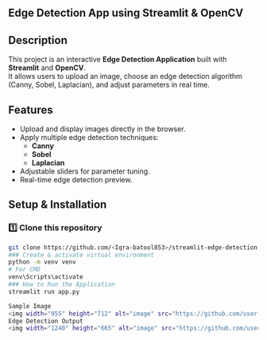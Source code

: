 ## Edge Detection App using Streamlit & OpenCV
## Description
This project is an interactive **Edge Detection Application** built with **Streamlit** and **OpenCV**.  
It allows users to upload an image, choose an edge detection algorithm (Canny, Sobel, Laplacian), and adjust parameters in real time.
##  Features
- Upload and display images directly in the browser.
- Apply multiple edge detection techniques:
  - **Canny**
  - **Sobel**
  - **Laplacian**
- Adjustable sliders for parameter tuning.
- Real-time edge detection preview.
##  Setup & Installation
### **1️⃣ Clone this repository**
```bash
git clone https://github.com/<Iqra-batool853>/streamlit-edge-detection.git
### Create & activate virtual environment
python -m venv venv
# For CMD
venv\Scripts\activate
### How to Run the Application
streamlit run app.py

Sample Image
<img width="955" height="712" alt="image" src="https://github.com/user-attachments/assets/8e1363b8-f45a-497e-aa2a-585f1d9f96de" />
Edge Detection Output
<img width="1240" height="665" alt="image" src="https://github.com/user-attachments/assets/26beb2da-0176-4282-9544-1af5150ae100" />




